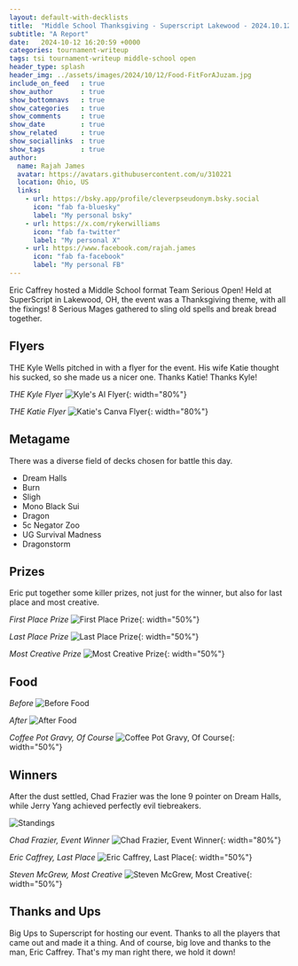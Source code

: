 ```yaml
---
layout: default-with-decklists
title:  "Middle School Thanksgiving - Superscript Lakewood - 2024.10.12"
subtitle: "A Report"
date:   2024-10-12 16:20:59 +0000
categories: tournament-writeup
tags: tsi tournament-writeup middle-school open
header_type: splash
header_img: ../assets/images/2024/10/12/Food-FitForAJuzam.jpg
include_on_feed   : true
show_author       : true
show_bottomnavs   : true
show_categories   : true
show_comments     : true
show_date         : true
show_related      : true
show_sociallinks  : true
show_tags         : true
author:
  name: Rajah James
  avatar: https://avatars.githubusercontent.com/u/310221
  location: Ohio, US
  links:
    - url: https://bsky.app/profile/cleverpseudonym.bsky.social
      icon: "fab fa-bluesky"
      label: "My personal bsky"
    - url: https://x.com/rykerwilliams
      icon: "fab fa-twitter"
      label: "My personal X"
    - url: https://www.facebook.com/rajah.james
      icon: "fab fa-facebook"
      label: "My personal FB"
---
```


Eric Caffrey hosted a Middle School format Team Serious Open! Held at SuperScript in Lakewood, OH, the event was a Thanksgiving theme, with all the fixings! 8 Serious Mages gathered to sling old spells and break bread together.

## Flyers

THE Kyle Wells pitched in with a flyer for the event. His wife Katie thought his sucked, so she made us a nicer one. Thanks Katie! Thanks Kyle!

*THE Kyle Flyer*
![Kyle's AI Flyer](../assets/images/2024/10/12/Kyle_Flyer.png){: width="80%"}

*THE Katie Flyer*
![Katie's Canva Flyer](../assets/images/2024/10/12/Katie_Flyer.png){: width="80%"}

## Metagame

There was a diverse field of decks chosen for battle this day.

- Dream Halls
- Burn
- Sligh
- Mono Black Sui
- Dragon
- 5c Negator Zoo
- UG Survival Madness
- Dragonstorm

## Prizes

Eric put together some killer prizes, not just for the winner, but also for last place and most creative.

*First Place Prize*
![First Place Prize](../assets/images/2024/10/12/Prize-FirstPlace.jpg){: width="50%"}

*Last Place Prize*
![Last Place Prize](../assets/images/2024/10/12/Prize-LastPlace.jpg){: width="50%"}

*Most Creative Prize*
![Most Creative Prize](../assets/images/2024/10/12/Prize-MostCreative.jpg){: width="50%"}

## Food

*Before*
![Before Food](../assets/images/2024/10/12/Food-Before.jpg)

*After*
![After Food](../assets/images/2024/10/12/Food-FullSpread-After.jpg)

*Coffee Pot Gravy, Of Course*
![Coffee Pot Gravy, Of Course](../assets/images/2024/10/12/Food-CoffePotGravy.jpg){: width="50%"}

## Winners

After the dust settled, Chad Frazier was the lone 9 pointer on Dream Halls, while Jerry Yang achieved perfectly evil tiebreakers.

![Standings](../assets/images/2024/10/12/EventStandings.jpg)

*Chad Frazier, Event Winner*
![Chad Frazier, Event Winner](../assets/images/2024/10/12/Winner-Event-Chad.jpg){: width="80%"}

*Eric Caffrey, Last Place*
![Eric Caffrey, Last Place](../assets/images/2024/10/12/Winner-LastPlace-Eric.jpg){: width="50%"}

*Steven McGrew, Most Creative*
![Steven McGrew, Most Creative](../assets/images/2024/10/12/Winner-MostCreative-Steven.jpg){: width="50%"}

## Thanks and Ups

Big Ups to Superscript for hosting our event. Thanks to all the players that came out and made it a thing. And of course, big love and thanks to the man, Eric Caffrey. That's my man right there, we hold it down!
